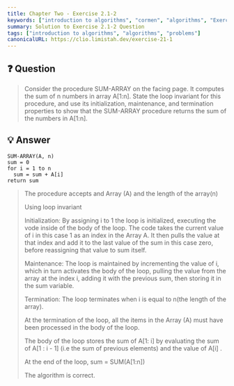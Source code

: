 ```yaml
---
title: Chapter Two - Exercise 2.1-2
keywords: ["introduction to algorithms", "cormen", "algorithms", "Exercise 1.1-1"]
summary: Solution to Exercise 2.1-2 Question
tags: ["introduction to algorithms", "algorithms", "problems"]
canonicalURL: https://clio.limistah.dev/exercise-21-1
---
```


## ❓ Question
> Consider the procedure SUM-ARRAY on the facing page. It computes the sum of n numbers in array A[1:n]. State the loop invariant for this procedure, and use its initialization, maintenance, and termination properties to show that the SUM-ARRAY procedure returns the sum of the numbers in A[1:n].

## 💡 Answer

```text
SUM-ARRAY(A, n)
sum = 0
for i = 1 to n
  sum = sum + A[i]
return sum
```

> The procedure accepts and Array (A) and the length of the array(n)
>
> Using loop invariant
>
> Initialization: 
> By assigning i to 1 the loop is initialized, executing the vode inside of the body of the loop. The code takes the current value of i in this case 1 as an index in the Array A. It then pulls the value at that index and add it to the last value of the sum in this case zero, before reassigning that value to sum itself.
>
> Maintenance: 
> The loop is maintained by incrementing the value of i, which in turn activates the body of the loop, pulling the value from the array at the index i, adding it with the previous sum, then storing it in the sum variable.
>
> Termination:
> The loop terminates when i is equal to n(the length of the array).
>
> At the termination of the loop, all the items in the Array (A) must have been processed in the body of the loop. 
>
> The body of the loop stores the sum of A[1: i] by evaluating the sum of A[1 : i - 1]  (i.e the sum of previous elements) and the value of A[i] .
> 
> At the end of the loop, sum = SUM(A[1:n])
>
> The algorithm is correct.